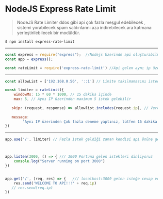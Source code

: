
NodeJS Express Rate Limit
=============


>NodeJS Rate Limiter ddos gibi api çok fazla meşgul edebilecek , sistemi yorabilecek spam saldırılarını aza indirebilecek ara katmana yerleştirilebilecek bir modüldür.

`$ npm install express-rate-limit`

-------------
```javascript
const express = require("express");  //Nodejs Üzerinde api oluşturabilmek için kullandığımız modül
const app = express();

const rateLimit = require('express-rate-limit') //Api gelen aynı ip üzerinden isteklere sınırlandırma getirme modülü
```
-------------
```javascript
const allowList = ['192.168.0.56', '::1'] // Limite takılmamasını istediğiniz ipleri yazın
```
```javascript
const limiter = rateLimit({
    windowMs: 15 * 60 * 1000, // 15 dakika içinde
    max: 5, // Aynı IP üzerinden maximum 5 istek gelebilir
   
   skip: (request, response) => allowlist.includes(request.ip), // Verdiğiniz ipler limite takılmayaktır ...
   
   message:
        'Aynı IP üzerinden Çok fazla deneme yaptınız, lütfen 15 dakika sonra tekrar deneyin',
})
```
-------------
```javascript
app.use('/', limiter) // Fazla istek geldiği zaman kendisi api önüne geçip hato kodu vericektir



app.listen(3000, () => { /// 3000 Portuna gelen istekleri dinliyoruz
    console.log("Server running on port 3000")
})


app.get('/', (req, res) => {   /// localhost:3000 gelen isteğe cevap veriyoruz
    res.send('WELCOME TO API!!!' + req.ip)
   // res.send(req.ip)
})

```

